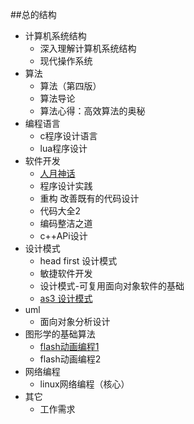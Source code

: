 ##总的结构
- 计算机系统结构
	- 深入理解计算机系统结构
	- 现代操作系统
- 算法
	- 算法（第四版）
	- 算法导论
	- 算法心得：高效算法的奥秘
- 编程语言
	- c程序设计语言
	- lua程序设计
- 软件开发
	- [人月神话](https://github.com/Nick19861111/moon "人月神话")
	- 程序设计实践
	- 重构 改善既有的代码设计
	- 代码大全2
	- 编码整洁之道
	- c++APi设计
- 设计模式
	- head first 设计模式
	- 敏捷软件开发
	- 设计模式-可复用面向对象软件的基础
	- [as3 设计模式](https://github.com/Nick19861111/-DesignPatterns "设计模式")
- uml
	- 面向对象分析设计
- 图形学的基础算法
	- [flash动画编程1](https://github.com/Nick19861111/animation "动画")
	- flash动画编程2
- 网络编程
	- linux网络编程（核心）
- 其它
	- 工作需求

